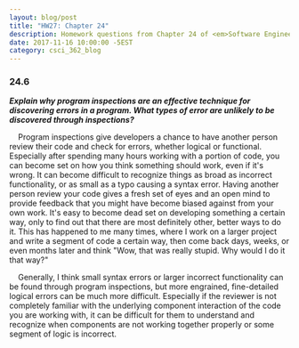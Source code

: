 ```yaml
---
layout: blog/post
title: "HW27: Chapter 24"
description: Homework questions from Chapter 24 of <em>Software Engineering 10th Edition</em>.
date: 2017-11-16 10:00:00 -5EST
category: csci_362_blog
---
```


### 24.6
_**Explain why program inspections are an effective technique for discovering errors in a program. What types of error are unlikely to be discovered through inspections?**_

&nbsp;&nbsp;&nbsp;&nbsp;Program inspections give developers a chance to have another person review their code and check for errors, whether logical or functional. Especially after spending many hours working with a portion of code, you can become set on how you think something should work, even if it's wrong. It can become difficult to recognize things as broad as incorrect functionality, or as small as a typo causing a syntax error. Having another person review your code gives a fresh set of eyes and an open mind to provide feedback that you might have become biased against from your own work. It's easy to become dead set on developing something a certain way, only to find out that there are most definitely other, better ways to do it. This has happened to me many times, where I work on a larger project and write a segment of code a certain way, then come back days, weeks, or even months later and think "Wow, that was really stupid. Why would I do it that way?"

&nbsp;&nbsp;&nbsp;&nbsp;Generally, I think small syntax errors or larger incorrect functionality can be found through program inspections, but more engrained, fine-detailed logical errors can be much more difficult. Especially if the reviewer is not completely familiar with the underlying component interaction of the code you are working with, it can be difficult for them to understand and recognize when components are not working together properly or some segment of logic is incorrect.
